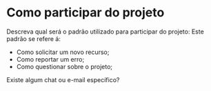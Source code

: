 # Como participar do projeto

Descreva qual será o padrão utilizado para participar do projeto:
Este padrão se refere á:
* Como solicitar um novo recurso;
* Como reportar um erro;
* Como questionar sobre o projeto;

Existe algum chat ou e-mail específico?

